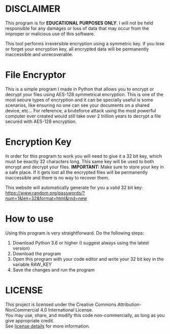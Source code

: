 # DISCLAIMER
This program is for **EDUCATIONAL PURPOSES ONLY**. I will not be held responsible for any damages or loss of data that may occur from the improper or malicious use of this software.

This tool performs irreversible encryption using a symmetric key. If you lose or forget your encryption key, all encrypted data will be permanently inaccessible and unrecoverable.

# File Encryptor

This is a simple program I made in Python that allows you to encrypt or decrypt your files using AES-128 symmetrical encryption. This is one of the most secure types of encryption and it can be specially useful is some scenarios, like ensuring no one can see your documents on a shared device, etc... For reference, a bruteforce attack using the most powerful computer ever created would still take over 2 trillion years to decrypt a file secured with AES-128 encryption.

# Encryption Key

In order for this program to work you will need to give it a 32 bit key, which must be exactly 32 characters long. This same key will be used to both encrypt and decrypt your files. **IMPORTANT:** Make sure to store your key in a safe place. If it gets lost all the encrypted files will be permanently inaccessible and there is no way to recover them.

This website will automatically generate for you a valid 32 bit key: https://www.random.org/passwords/?num=1&len=32&format=html&rnd=new

# How to use

Using this program is very straightforward. Do the following steps:

1. Download Python 3.6 or higher (I suggest always using the latest version)
2. Download the program
3. Open this program with your code editor and write your 32 bit key in the variable RAW_KEY
4. Save the changes and run the program

# LICENSE

This project is licensed under the Creative Commons Attribution-NonCommercial 4.0 International License.  
You may use, share, and modify this code non-commercially, as long as you give appropriate credit.  
See [license details](https://creativecommons.org/licenses/by-nc/4.0/) for more information.
